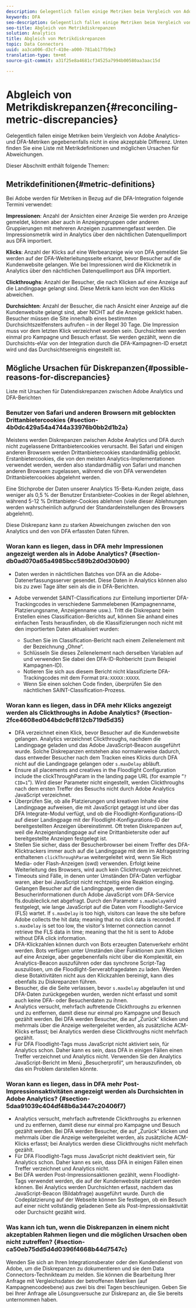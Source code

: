 ```yaml
---
description: Gelegentlich fallen einige Metriken beim Vergleich von Adobe Analytics- und DFA-Metriken gegebenenfalls nicht in eine akzeptable Differenz. Unten finden Sie eine Liste mit Metrikdefinitionen und möglichen Ursachen für Abweichungen.
keywords: DFA
seo-description: Gelegentlich fallen einige Metriken beim Vergleich von Adobe Analytics- und DFA-Metriken gegebenenfalls nicht in eine akzeptable Differenz. Unten finden Sie eine Liste mit Metrikdefinitionen und möglichen Ursachen für Abweichungen.
seo-title: Abgleich von Metrikdiskrepanzen
solution: Analytics
title: Abgleich von Metrikdiskrepanzen
topic: Data Connectors
uuid: aa3ca006-d3cf-410e-a000-781ab17fb9e3
translation-type: tm+mt
source-git-commit: a31f25e8a4681cf34525a7994b00580aa3aac15d

---
```



# Abgleich von Metrikdiskrepanzen{#reconciling-metric-discrepancies}

Gelegentlich fallen einige Metriken beim Vergleich von Adobe Analytics- und DFA-Metriken gegebenenfalls nicht in eine akzeptable Differenz. Unten finden Sie eine Liste mit Metrikdefinitionen und möglichen Ursachen für Abweichungen.

Dieser Abschnitt enthält folgende Themen:

## Metrikdefinitionen{#metric-definitions}

Bei Adobe werden für Metriken in Bezug auf die DFA-Integration folgende Termini verwendet:

**Impressionen**: Anzahl der Ansichten einer Anzeige Sie werden pro Anzeige gemeldet, können aber auch in Anzeigengruppen oder anderen Gruppierungen mit mehreren Anzeigen zusammengefasst werden. Die Impressionsmetrik wird in Analytics über den nächtlichen Datenquellimport aus DFA importiert.

**Klicks**: Anzahl der Klicks auf eine Werbeanzeige wie von DFA gemeldet Sie werden auf der DFA-Weiterleitungsseite erkannt, bevor Besucher auf die Kundenwebsite gelangen. Wie bei Impressionen wird die Klickmetrik in Analytics über den nächtlichen Datenquellimport aus DFA importiert.

**Clickthroughs**: Anzahl der Besucher, die nach Klicken auf eine Anzeige auf die Landingpage gelangt sind. Diese Metrik kann leicht von den Klicks abweichen.

**Durchsichten**: Anzahl der Besucher, die nach Ansicht einer Anzeige auf die Kundenwebsite gelangt sind, aber NICHT auf die Anzeige geklickt haben. Besucher müssen die Site innerhalb eines bestimmten Durchsichtszeitfensters aufrufen – in der Regel 30 Tage. Die Impression muss vor dem letzten Klick verzeichnet worden sein. Durchsichten werden einmal pro Kampagne und Besuch erfasst. Sie werden gezählt, wenn die Durchsichts-eVar von der Integration durch die DFA-Kampagnen-ID ersetzt wird und das Durchsichtsereignis eingestellt ist.

## Mögliche Ursachen für Diskrepanzen{#possible-reasons-for-discrepancies}

Liste mit Ursachen für Datendiskrepanzen zwischen Adobe Analytics und DFA-Berichten

### Benutzer von Safari und anderen Browsern mit geblockten Drittanbietercookies {#section-4b0dc429a54a4744a33976b0bb2d1b2a}

Meistens werden Diskrepanzen zwischen Adobe Analytics und DFA durch nicht zugelassene Drittanbietercookies verursacht. Bei Safari und einigen anderen Browsern werden Drittanbietercookies standardmäßig geblockt. Erstanbietercookies, die von den meisten Analytics-Implementationen verwendet werden, werden also standardmäßig von Safari und manchen anderen Browsern zugelassen, während die von DFA verwendeten Drittanbietercookies abgelehnt werden.

Eine Stichprobe der Daten unserer Analytics 15-Beta-Kunden zeigte, dass weniger als 0,5 % der Benutzer Erstanbieter-Cookies in der Regel ablehnen, während 5-12 % Drittanbieter-Cookies ablehnen (viele dieser Ablehnungen werden wahrscheinlich aufgrund der Standardeinstellungen des Browsers abgelehnt).

Diese Diskrepanz kann zu starken Abweichungen zwischen den von Analytics und den von DFA erfassten Daten führen.

### Woran kann es liegen, dass in DFA mehr Impressionen angezeigt werden als in Adobe Analytics? {#section-db0ad070a65a4985bcc589b2d0d30b90}

* Daten werden in nächtlichen Batches von DFA an die Adobe-Datenerfassungsserver gesendet. Diese Daten in Analytics können also bis zu zwei Tage älter sein als die in DFA-Berichten.
* Adobe verwendet SAINT-Classifications zur Einteilung importierter DFA-Trackingcodes in verschiedene Sammelebenen (Kampagnenname, Platzierungsname, Anzeigenname usw.). Tritt die Diskrepanz beim Erstellen eines Classification-Berichts auf, können Sie anhand eines einfachen Tests herausfinden, ob die Klassifizierungen noch nicht mit den importierten Daten aktualisiert wurden:

   * Suchen Sie im Classification-Bericht nach einem Zeilenelement mit der Bezeichnung „Ohne“.
   * Schlüsseln Sie dieses Zeilenelement nach derselben Variablen auf und verwenden Sie dabei den DFA-ID-Rohbericht (zum Beispiel Kampagnen-ID).
   * Notieren Sie sich aus diesem Bericht nicht klassifizierte DFA-Trackingcodes mit dem Format `DFA:XXXXX:XXXXX`.
   * Wenn Sie einen solchen Code finden, überprüfen Sie den nächtlichen SAINT-Classification-Prozess.

### Woran kann es liegen, dass in DFA mehr Klicks angezeigt werden als Clickthroughs in Adobe Analytics? {#section-2fce4608ed044bdc9cf812cb719d5d35}

* DFA verzeichnet einen Klick, bevor Besucher auf die Kundenwebsite gelangen. Analytics verzeichnet Clickthroughs, nachdem die Landingpage geladen und das Adobe JavaScript-Beacon ausgeführt wurde. Solche Diskrepanzen entstehen also normalerweise dadurch, dass entweder Besucher nach dem Tracken eines Klicks durch DFA nicht auf die Landingpage gelangen oder `s.maxDelay` abläuft.
* Ensure all placements and creatives in the Floodlight Configuration include the clickThroughParam in the landing page URL (for example “`?CID=1`”). Wird dieser Parameter nicht eingestellt, werden Clickthroughs nach dem ersten Treffer des Besuchs nicht durch Adobe Analytics JavaScript verzeichnet.
* Überprüfen Sie, ob alle Platzierungen und kreativen Inhalte eine Landingpage aufweisen, die mit JavaScript getaggt ist und über das DFA Integrate-Modul verfügt, und ob die Floodlight-Konfigurations-ID auf dieser Landingpage mit der Floodlight-Konfigurations-ID der bereitgestellten Anzeigen übereinstimmt. Oft treten Diskrepanzen auf, weil die Anzeigenlandingpage auf eine Drittanbietersite oder auf bereitgestellte Anzeigen festgelegt ist.
* Stellen Sie sicher, dass der Besucherbrowser bei einem Treffer des DFA-Klicktrackers immer auch auf die Landingpage mit dem im Abfragestring enthaltenen `clickThroughParam` weitergeleitet wird, wenn Sie Rich Media- oder Flash-Anzeigen (swd) verwenden. Erfolgt keine Weiterleitung des Browsers, wird auch kein Clickthrough verzeichnet.
* Timeouts sind Fälle, in denen unter Umständen DFA-Daten verfügbar waren, aber bei JavaScript nicht rechtzeitig eine Reaktion einging. Gelangen Besucher auf die Landingpage, werden die Besucherinformationen durch Adobe JavaScript vom DFA-Service fls.doubleclick.net abgefragt. Durch den Parameter `s.maxDelay`wird festgelegt, wie lange JavaScript auf die Daten vom Floodlight-Service (FLS) wartet. If `s.maxDelay` is too high, visitors can leave the site before Adobe collects the hit data; meaning that no click data is recorded. If `s.maxDelay` is set too low, the visitor's Internet connection cannot retrieve the FLS data in time; meaning that the hit is sent to Adobe without DFA click information.
* DFA-Klickzahlen können durch von Bots erzeugten Datenverkehr erhöht werden. Bots verfügen unter Umständen über Funktionen zum Klicken auf eine Anzeige, aber gegebenenfalls nicht über die Komplexität, ein Analytics-Beacon auszuführen oder das synchrone Script-Tag auszulösen, um die Floodlight-Serverabfragedaten zu laden. Werden diese Botaktivitäten nicht aus den Klickzahlen bereinigt, kann dies ebenfalls zu Diskrepanzen führen.
* Besucher, die die Seite verlassen, bevor `s.maxDelay` abgelaufen ist und DFA-Daten zurückgegeben wurden, werden nicht erfasst und somit auch keine DFA- oder Besucherdaten zu ihnen.
* Analytics versucht, mehrfach auftretende Clickthroughs zu erkennen und zu entfernen, damit diese nur einmal pro Kampagne und Besuch gezählt werden. Bei DFA werden Besucher, die auf „Zurück“ klicken und mehrmals über die Anzeige weitergeleitet werden, als zusätzliche ACM-Klicks erfasst; bei Analytics werden diese Clickthroughs nicht mehrfach gezählt.
* Für DFA Floodlight-Tags muss JavaScript nicht aktiviert sein, für Analytics schon. Daher kann es sein, dass DFA in einigen Fällen einen Treffer verzeichnet und Analytics nicht. Verwenden Sie den Analytics JavaScript-Bericht im Menü „Besucherprofil“, um herauszufinden, ob das ein Problem darstellen könnte.

### Woran kann es liegen, dass in DFA mehr Post-Impressionsaktivitäten angezeigt werden als Durchsichten in Adobe Analytics? {#section-5daa91039c404df48b6a3447c20406f7}

* Analytics versucht, mehrfach auftretende Clickthroughs zu erkennen und zu entfernen, damit diese nur einmal pro Kampagne und Besuch gezählt werden. Bei DFA werden Besucher, die auf „Zurück“ klicken und mehrmals über die Anzeige weitergeleitet werden, als zusätzliche ACM-Klicks erfasst; bei Analytics werden diese Clickthroughs nicht mehrfach gezählt.
* Für DFA Floodlight-Tags muss JavaScript nicht deaktiviert sein, für Analytics schon. Daher kann es sein, dass DFA in einigen Fällen einen Treffer verzeichnet und Analytics nicht. 
* Bei DFA werden Post-Impressionsaktionen gezählt, wenn Floodlight-Tags verwendet werden, die auf der Kundenwebsite platziert werden können. Bei Analytics werden Durchsichten erfasst, nachdem das JavaScript-Beacon (Bildabfrage) ausgeführt wurde. Durch die Codeplatzierung auf der Webseite können Sie festlegen, ob ein Besuch auf einer nicht vollständig geladenen Seite als Post-Impressionsaktivität oder Durchsicht gezählt wird.

### Was kann ich tun, wenn die Diskrepanzen in einem nicht akzeptablen Rahmen liegen und die möglichen Ursachen oben nicht zutreffen? {#section-ca50eb75dd5d4d0396f4668b44d7547c}

Wenden Sie sich an Ihren Integrationsberater oder den Kundendienst von Adobe, um die Diskrepanzen zu dokumentieren und sie dem Data Connectors-Technikteam zu melden. Sie können die Bearbeitung Ihrer Anfrage mit Vergleichsdaten der betroffenen Metriken (auf Kampagnencodeebene) aus zwei bis drei Tagen beschleunigen. Geben Sie bei Ihrer Anfrage alle Lösungsversuche zur Diskrepanz an, die Sie bereits unternommen haben.
